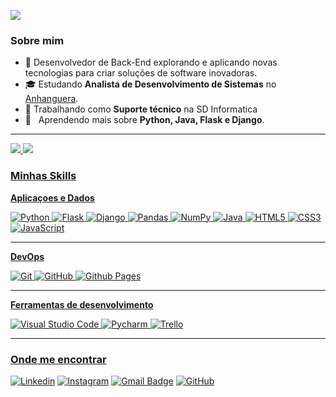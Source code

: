 ![](https://komarev.com/ghpvc/?username=August1312&color=006bed)

<h3>Sobre mim</h3>

- 🤔 Desenvolvedor de Back-End explorando e aplicando novas tecnologias para criar soluções de software inovadoras.
- 🎓 Estudando **Analista de Desenvolvimento de Sistemas** no <a href="https://www.anhanguera.com" target="_blank">Anhanguera</a>.
- 💼 Trabalhando como **Suporte técnico** na <a>SD Informatica</a>
- 🌱 &nbsp; Aprendendo mais sobre **Python, Java, Flask e Django**.
<hr>
<div style="display: inline">
  <a href="https://github.com/August1312">
    <img heigth="100em" src="https://github-readme-stats.vercel.app/api?username=August1312&show_icons=true&theme=radical" />
    <img heigth="100em" src="https://github-readme-stats.vercel.app/api/top-langs/?username=August1312&layout=compact&theme=radical"" />
</div>
<h3>Minhas Skills</h3>

**Aplicaçoes e Dados**

![Python](https://img.shields.io/badge/-Python-333333?style=flat&logo=python)
![Flask](https://img.shields.io/badge/-Flask-333333?style=flat&logo=flask)
![Django](https://img.shields.io/badge/-Django-333333?style=flat&logo=django)
![Pandas](https://img.shields.io/badge/-Pandas-333333?style=flat&logo=pandas)
![NumPy](https://img.shields.io/badge/-Numpy-333333?style=flat&logo=numpy)
![Java](https://img.shields.io/badge/-Java-333333?style=flat&logo=java)
![HTML5](https://img.shields.io/badge/-HTML-333333?style=flat&logo=html)
![CSS3](https://img.shields.io/badge/-CSS3-333333?style=flat&logo=css3)
![JavaScript](https://img.shields.io/badge/-JavaScript-333333?style=flat&logo=javascript)

<hr>

**DevOps**

![Git](https://img.shields.io/badge/-Git-333333?style=flat&logo=git)
![GitHub](https://img.shields.io/badge/-GitHub-333333?style=flat&logo=github)
![Github Pages](https://img.shields.io/badge/-GitHubPage-333333?style=flat&logo=github)

<hr>

**Ferramentas de desenvolvimento**

![Visual Studio Code](https://img.shields.io/badge/-Visual%20Studio%20Code-333333?style=flat&logo=visual-studio-code&logoColor=007ACC)
![Pycharm](https://img.shields.io/badge/-Pycharm-333333?style=flat&logo=pycharm&logoColor=f7dd93)
![Trello](https://img.shields.io/badge/-Trello-333333?style=flat&logo=trello&logoColor=007ACC)



<hr>

  <h3>Onde me encontrar</h3>

  
[![Linkedin](https://img.shields.io/badge/-Linkedin-blue?style=flat-square&logo=Linkedin&logoColor=white&link=https://www.linkedin.com/in/danilo-silva-dos-santos-66b17b28b)](https://www.linkedin.com/in/danilo-silva-dos-santos-66b17b28b)
[![Instagram](https://img.shields.io/badge/-Instagram-blue?style=flat-square&logo=Instagram&logoColor=white&link=https://www.linkedin.com/in/danilo-silva-dos-santos-66b17b28b)](https://www.linkedin.com/in/danilo-silva-dos-santos-66b17b28b)
[![Gmail Badge](https://img.shields.io/badge/-seuemail@email.com-006bed?style=flat-square&logo=Gmail&logoColor=white&link=mailto:danilo.silva.santos.1312@outlook.com)](mailto:danilo.silva.santos.1312@outlook.com)
[![GitHub](https://img.shields.io/github/followers/August1312?label=follow&style=social)](https://github.com/August1312)

